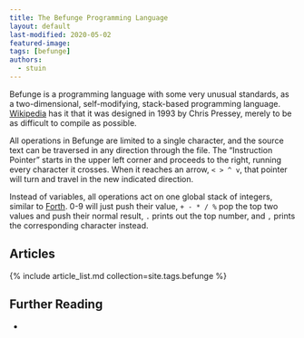 ```yaml
---
title: The Befunge Programming Language
layout: default
last-modified: 2020-05-02
featured-image:
tags: [befunge]
authors:
  - stuin
---
```


Befunge is a programming language with some very unusual standards, as a two-dimensional, self-modifying, stack-based programming language. [Wikipedia][2] has it that it was designed in 1993 by Chris Pressey, merely to be as difficult to compile as possible.

All operations in Befunge are limited to a single character, and the source text can be traversed in any direction through the file. The “Instruction Pointer” starts in the upper left corner and proceeds to the right, running every character it crosses. When it reaches an arrow, `< > ^ v`, that pointer will turn and travel in the new indicated direction.

Instead of variables, all operations act on one global stack of integers, similar to [Forth][3]. 0-9 will just push their value, `+ - * / %` pop the top two values and push their normal result, `.` prints out the top number, and `,` prints the corresponding character instead.

## Articles

{% include article_list.md collection=site.tags.befunge %}

## Further Reading

-

[1]: https://therenegadecoder.com/code/hello-world-in-befunge/
[2]: https://en.wikipedia.org/wiki/Befunge
[3]: https://en.wikipedia.org/wiki/Forth_(programming_language)